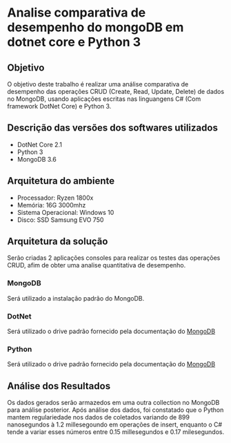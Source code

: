 # Analise comparativa de desempenho do mongoDB em dotnet core e Python 3

## Objetivo

O objetivo deste trabalho é realizar uma análise comparativa de desempenho das operações CRUD (Create, Read, Update, Delete) de dados no MongoDB, usando aplicações escritas nas linguangens C# (Com framework  DotNet Core) e Python 3.

## Descrição das versões dos softwares utilizados

*   DotNet Core 2.1
*   Python 3
*   MongoDB 3.6

## Arquitetura do ambiente

*   Processador: Ryzen 1800x
*   Memória: 16G 3000mhz
*   Sistema Operacional: Windows 10
*   Disco: SSD Samsung EVO 750

## Arquitetura da solução

Serão criadas 2 aplicações consoles para realizar os testes das operações CRUD, afim de obter uma analise quantitativa de desempenho.

### MongoDB

Será utilizado a instalação padrão do MongoDB.

### DotNet

Será utilizado o drive padrão fornecido pela documentação do [MongoDB](https://docs.mongodb.com/ecosystem/drivers/csharp/)

### Python

Será utilizado o drive padrão fornecido pela documentação do [MongoDB](https://api.mongodb.com/python/current/)

## Análise dos Resultados
Os dados gerados serão armazedos em uma outra collection no MongoDB para análise posterior. Após análise dos dados, foi constatado que o Python mantem regulariedade nos dados de coletados variando de 899 nanosegundos à 1.2 millesegoundo em operações de insert, enquanto o C# tende a variar esses números entre 0.15 millesegundos e 0.17 milesegundos.
